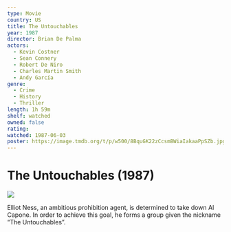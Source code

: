```yaml
---
type: Movie
country: US
title: The Untouchables
year: 1987
director: Brian De Palma
actors:
  - Kevin Costner
  - Sean Connery
  - Robert De Niro
  - Charles Martin Smith
  - Andy García
genre:
  - Crime
  - History
  - Thriller
length: 1h 59m
shelf: watched
owned: false
rating:
watched: 1987-06-03
poster: https://image.tmdb.org/t/p/w500/8BquGK22zCcsmBWiaIakaaPpSZb.jpg
---
```


# The Untouchables (1987)

![](https://image.tmdb.org/t/p/w500/8BquGK22zCcsmBWiaIakaaPpSZb.jpg)

Elliot Ness, an ambitious prohibition agent, is determined to take down Al Capone. In order to achieve this goal, he forms a group given the nickname “The Untouchables”.